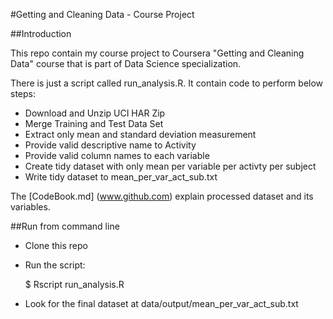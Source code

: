 #Getting and Cleaning Data - Course Project

##Introduction

This repo contain my course project to Coursera "Getting and Cleaning Data" course that is part of Data Science specialization.

There is just a script called run_analysis.R. It contain code to perform below steps:

* Download and Unzip UCI HAR Zip
* Merge Training and Test Data Set
* Extract only mean and standard deviation measurement
* Provide valid descriptive name to Activity
* Provide valid column names to each variable
* Create tidy dataset with only mean per variable per activty per subject
* Write tidy dataset to mean_per_var_act_sub.txt

The [CodeBook.md] (www.github.com) explain processed dataset and its variables.

##Run from command line

* Clone this repo

* Run the script:

  $ Rscript run_analysis.R

* Look for the final dataset at data/output/mean_per_var_act_sub.txt
